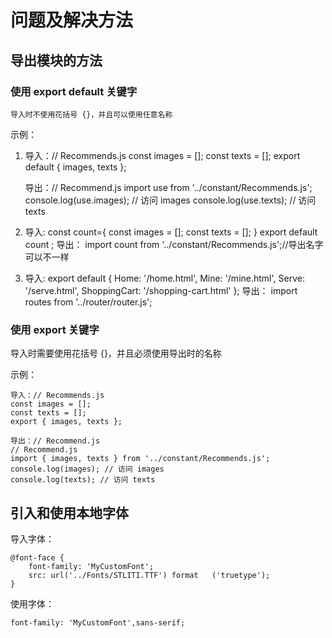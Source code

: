 # 问题及解决方法

## 导出模块的方法

### 使用 export default 关键字

    导入时不使用花括号 {}，并且可以使用任意名称

示例：

1.  导入：// Recommends.js
    const images = [];
    const texts = [];
    export default { images, texts };

    导出：// Recommend.js
    import use from '../constant/Recommends.js';
    console.log(use.images); // 访问 images
    console.log(use.texts); // 访问 texts

2.  导入:
    const count={
    const images = [];
    const texts = [];
    }
    export default count ;
    导出：
    import count from '../constant/Recommends.js';//导出名字可以不一样

3.  导入:
    export default {
    Home: '/home.html',
    Mine: '/mine.html',
    Serve: '/serve.html',
    ShoppingCart: '/shopping-cart.html'
    };
    导出：
    import routes from '../router/router.js';

### 使用 export 关键字

导入时需要使用花括号 {}，并且必须使用导出时的名称

示例：

    导入：// Recommends.js
    const images = [];
    const texts = [];
    export { images, texts };

    导出：// Recommend.js
    // Recommend.js
    import { images, texts } from '../constant/Recommends.js';
    console.log(images); // 访问 images
    console.log(texts); // 访问 texts

## 引入和使用本地字体

导入字体：

    @font-face {
        font-family: 'MyCustomFont';
        src: url('../Fonts/STLITI.TTF') format   ('truetype');
    }

使用字体：

    font-family: 'MyCustomFont',sans-serif;

